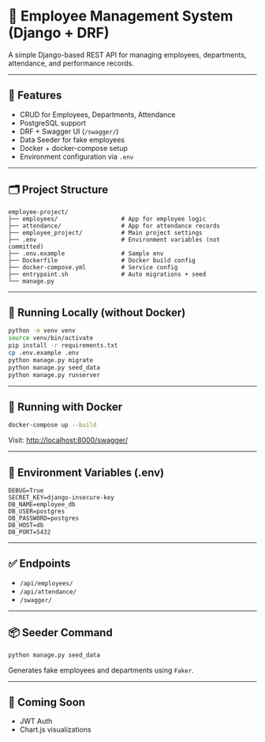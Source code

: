 # 🧾 Employee Management System (Django + DRF)

A simple Django-based REST API for managing employees, departments, attendance, and performance records.

---

## 🔧 Features

- CRUD for Employees, Departments, Attendance
- PostgreSQL support
- DRF + Swagger UI (`/swagger/`)
- Data Seeder for fake employees
- Docker + docker-compose setup
- Environment configuration via `.env`

---

## 🗂️ Project Structure

```
employee-project/
├── employees/                  # App for employee logic
├── attendance/                 # App for attendance records
├── employee_project/           # Main project settings
├── .env                        # Environment variables (not committed)
├── .env.example                # Sample env
├── Dockerfile                  # Docker build config
├── docker-compose.yml          # Service config
├── entrypoint.sh               # Auto migrations + seed
└── manage.py
```

---

## 🚀 Running Locally (without Docker)

```bash
python -m venv venv
source venv/bin/activate
pip install -r requirements.txt
cp .env.example .env
python manage.py migrate
python manage.py seed_data
python manage.py runserver
```

---

## 🐳 Running with Docker

```bash
docker-compose up --build
```

Visit: [http://localhost:8000/swagger/](http://localhost:8000/swagger/)

---

## 🔐 Environment Variables (.env)

```
DEBUG=True
SECRET_KEY=django-insecure-key
DB_NAME=employee_db
DB_USER=postgres
DB_PASSWORD=postgres
DB_HOST=db
DB_PORT=5432
```

---

## ✅ Endpoints

- `/api/employees/`
- `/api/attendance/`
- `/swagger/`

---

## 📦 Seeder Command

```bash
python manage.py seed_data
```

Generates fake employees and departments using `Faker`.

---

## 🧪 Coming Soon

- JWT Auth
- Chart.js visualizations
